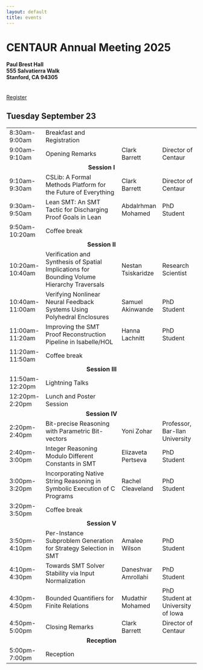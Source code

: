 ```yaml
---
layout: default
title: events
---
```


<h1>CENTAUR Annual Meeting 2025</h1>
<h4>Paul Brest Hall<br/>
555 Salvatierra Walk<br/>
Stanford, CA 94305</h4>
<br/>
<a href="https://www.eventbrite.com/e/2025-centaur-annual-meeting-tickets-1528070553159" class="btn">
Register
</a>
<!--<a href="https://youtu.be/g4yNwnGNANI?si=IwMv4t33gyCxMHBv" class="btn">
Recap Video
</a>-->

<h2>Tuesday September 23</h2>
<table>
<tr>
<td style="width:18%;">8:30am-9:00am</td>
<td style="width:44%;">Breakfast and Registration</td>
<td style="width:18%;"></td>
<td style="width:20%;"></td>
</tr>

<tr>
<td>9:00am-9:10am</td>
<td>Opening Remarks</td>
<td>Clark Barrett</td>
<td>Director of Centaur</td>
</tr>

<tr>
<td colspan="4" style="text-align:center;font-weight:bold;">
Session I
</td>
</tr>
<tr>
<td>9:10am-9:30am</td>
<td>CSLib: A Formal Methods Platform for the Future of Everything</td>
<td>Clark Barrett</td>
<td>Director of Centaur</td>
</tr>
<tr>
<td>9:30am-9:50am</td>
<td>Lean SMT: An SMT Tactic for Discharging Proof Goals in Lean</td>
<td>Abdalrhman Mohamed</td>
<td>PhD Student</td>
</tr>
<tr>
<td>9:50am-10:20am</td>
<td>Coffee break</td>
<td></td>
<td></td>
</tr>

<tr>
<td colspan="4" style="text-align:center;font-weight:bold;">
Session II
</td>
</tr>

<tr>
<td>10:20am-10:40am</td>
<td>Verification and Synthesis of Spatial Implications for Bounding Volume Hierarchy Traversals</td>
<td>Nestan Tsiskaridze</td>
<td>Research Scientist</td>
</tr>
<tr>
<td>10:40am-11:00am</td>
<td>Verifying Nonlinear Neural Feedback Systems Using Polyhedral Enclosures</td>
<td>Samuel Akinwande</td>
<td>PhD Student</td>
</tr>
<tr>
<td>11:00am-11:20am</td>
<td>Improving the SMT Proof Reconstruction Pipeline in Isabelle/HOL</td>
<td>Hanna Lachnitt</td>
<td>PhD Student</td>
</tr>


<tr>
<td>11:20am-11:50am</td>
<td>Coffee break</td>
<td></td>
<td></td>
</tr>

<tr>
<td colspan="4" style="text-align:center;font-weight:bold;">
Session III
</td>
</tr>

<tr>
<td>11:50am-12:20pm</td>
<td>Lightning Talks</td>
<td></td>
<td></td>
</tr>

<tr>
<td>12:20pm-2:20pm</td>
<td>Lunch and Poster Session</td>
<td></td>
<td></td>
</tr>

<tr>
<td colspan="4" style="text-align:center;font-weight:bold;">
Session IV
</td>
</tr>
<tr>
<td>2:20pm-2:40pm</td>
<td>Bit-precise Reasoning with Parametric Bit-vectors</td>
<td>Yoni Zohar</td>
<td>Professor, Bar-Ilan University</td>
</tr>
<tr>
<td>2:40pm-3:00pm</td>
<td>Integer Reasoning Modulo Different Constants in SMT</td>
<td>Elizaveta Pertseva</td>
<td>PhD Student</td>
</tr>
<tr>
<td>3:00pm-3:20pm</td>
<td>Incorporating Native String Reasoning in Symbolic Execution of C Programs</td>
<td>Rachel Cleaveland</td>
<td>PhD Student</td>
</tr>
<tr>
<td>3:20pm-3:50pm</td>
<td>Coffee break</td>
<td></td>
<td></td>
</tr>

<tr>
<td colspan="4" style="text-align:center;font-weight:bold;">
Session V
</td>
</tr>
<tr>
<td>3:50pm-4:10pm</td>
<td>Per-Instance Subproblem Generation for Strategy Selection in SMT</td>
<td>Amalee Wilson</td>
<td>PhD Student</td>
</tr>
<tr>
<td>4:10pm-4:30pm</td>
<td>Towards SMT Solver Stability via Input Normalization</td>
<td>Daneshvar Amrollahi</td>
<td>PhD Student</td>
</tr>
<tr>
<td>4:30pm-4:50pm</td>
<td>Bounded Quantifiers for Finite Relations</td>
<td>Mudathir Mohamed</td>
<td>PhD Student at University of Iowa</td>
</tr>
<tr>
<td>4:50pm-5:00pm</td>
<td>Closing Remarks</td>
<td>Clark Barrett</td>
<td>Director of Centaur</td>
</tr>

<tr>
<td colspan="4" style="text-align:center;font-weight:bold;">
Reception
</td>
</tr>
<tr>
<td>5:00pm-7:00pm</td>
<td colspan="3">Reception</td>
</tr>

</table>
